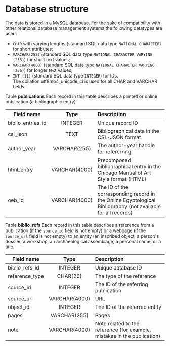 # Database structure
The data is stored in a MySQL database. For the sake of compatibility with other relational database management systems the following datatypes are used:
* `CHAR` with varying lengths (standard SQL data type `NATIONAL CHARACTER`) for short attributes;
* `VARCHAR(255)` (standard SQL data type `NATIONAL CHARACTER VARYING (255)`) for short text values;
* `VARCHAR(4000)` (standard SQL data type `NATIONAL CHARACTER VARYING (255)`) for longer text values;
* `INT (11)` (standard SQL data type `INTEGER`) for IDs.  
The collation utf8mb4_unicode_ci is used for all CHAR and VARCHAR fields.

Table **publications**
Each record in this table describes a printed or online publication (a bibliographic entry).

| Field name | Type | Description |
| --- | :---: | :--- |
| biblio_entries_id | INTEGER | Unique record ID |
| csl_json | TEXT | Bibliographical data in the CSL-JSON format |
| author_year | VARCHAR(255) | The author-year handle for refererring |
| html_entry | VARCHAR(4000) | Precomposed bibliographical entry in the Chicago Manual of Art Style format (HTML) |
| oeb_id | VARCHAR(4000) | The ID of the corresponding record in the Online Egyptological Bibliography (not available for all records) |


Table **biblio_refs**
Each record in this table describes a reference from a publication (if the `source_id` field is not empty) or a webpage (if the `source_url` field is not empty) to an entity (an inscribed object, a person's dossier, 
a workshop, an archaeological assemblage, a personal name, or a title. 

| Field name | Type | Description |
| --- | :---: | :--- |
| biblio_refs_id | INTEGER | Unique database ID |
| reference_type | CHAR(20) | The type of the reference |
| source_id | INTEGER | The ID of the referring publication |
| source_url | VARCHAR(4000) | URL |
| object_id | INTEGER | The ID of the referred entity |
| pages | VARCHAR(255) | Pages |
| note | VARCHAR(4000) | Note related to the reference (for example, mistakes in the publication)
